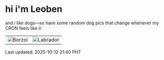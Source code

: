 # hi i'm Leoben

and i like dogs—so have some random dog pics that change whenever my CRON feels like it

|  |  |
|--------|----------|
| ![Borzoi](https://random-dog-vercel.vercel.app/api/random-borzoi?v=1760276400) | ![Labrador](https://random-dog-vercel.vercel.app/api/random-labrador?v=1760276400) |

Last updated: 2025-10-12 21:40 PHT
